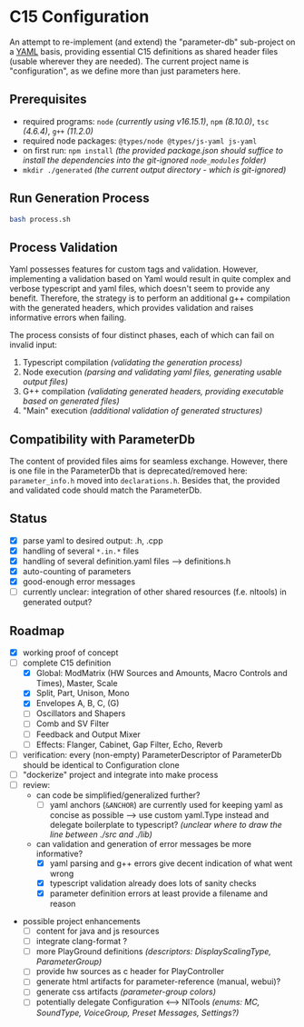 # C15 Configuration

An attempt to re-implement (and extend) the "parameter-db" sub-project on a [YAML](https://yaml.org/) basis, providing essential C15 definitions as shared header files (usable wherever they are needed). The current project name is "configuration", as we define more than just parameters here.

## Prerequisites

- required programs: `node` _(currently using v16.15.1)_, `npm` _(8.10.0)_, `tsc` _(4.6.4)_, `g++` _(11.2.0)_
- required node packages: `@types/node @types/js-yaml js-yaml`
- on first run: `npm install` _(the provided package.json should suffice to install the dependencies into the git-ignored `node_modules` folder)_
- `mkdir ./generated` _(the current output directory - which is git-ignored)_

## Run Generation Process

``` bash
bash process.sh
```

## Process Validation

Yaml possesses features for custom tags and validation. However, implementing a validation based on Yaml would result in quite complex and verbose typescript and yaml files, which doesn't seem to provide any benefit. Therefore, the strategy is to perform an additional g++ compilation with the generated headers, which provides validation and raises informative errors when failing.

The process consists of four distinct phases, each of which can fail on invalid input:

1. Typescript compilation _(validating the generation process)_
2. Node execution _(parsing and validating yaml files, generating usable output files)_
3. G++ compilation _(validating generated headers, providing executable based on generated files)_
4. "Main" execution _(additional validation of generated structures)_

## Compatibility with ParameterDb

The content of provided files aims for seamless exchange. However, there is one file in the ParameterDb that is deprecated/removed here:
`parameter_info.h` moved into `declarations.h`. Besides that, the provided and validated code should match the ParameterDb.

## Status

- [x] parse yaml to desired output: .h, .cpp
- [x] handling of several `*.in.*` files
- [x] handling of several definition.yaml files --> definitions.h
- [x] auto-counting of parameters
- [x] good-enough error messages
- [ ] currently unclear: integration of other shared resources (f.e. nltools) in generated output?

## Roadmap

- [x] working proof of concept
- [ ] complete C15 definition
  - [x] Global: ModMatrix (HW Sources and Amounts, Macro Controls and Times), Master, Scale
  - [x] Split, Part, Unison, Mono
  - [x] Envelopes A, B, C, (G)
  - [ ] Oscillators and Shapers
  - [ ] Comb and SV Filter
  - [ ] Feedback and Output Mixer
  - [ ] Effects: Flanger, Cabinet, Gap Filter, Echo, Reverb
- [ ] verification: every (non-empty) ParameterDescriptor of ParameterDb should be identical to Configuration clone
- [ ] "dockerize" project and integrate into make process
- [ ] review:
  - can code be simplified/generalized further?
    - [ ] yaml anchors (`&ANCHOR`) are currently used for keeping yaml as concise as possible --> use custom yaml.Type instead and delegate boilerplate to typescript? _(unclear where to draw the line between ./src and ./lib)_
  - can validation and generation of error messages be more informative?
    - [x] yaml parsing and g++ errors give decent indication of what went wrong
    - [x] typescript validation already does lots of sanity checks
    - [x] parameter definition errors at least provide a filename and reason
- possible project enhancements
  - [ ] content for java and js resources
  - [ ] integrate clang-format ?
  - [ ] more PlayGround definitions _(descriptors: DisplayScalingType, ParameterGroup)_
  - [ ] provide hw sources as c header for PlayController
  - [ ] generate html artifacts for parameter-reference (manual, webui)?
  - [ ] generate css artifacts _(parameter-group colors)_
  - [ ] potentially delegate Configuration <--> NlTools _(enums: MC, SoundType, VoiceGroup, Preset Messages, Settings?)_
